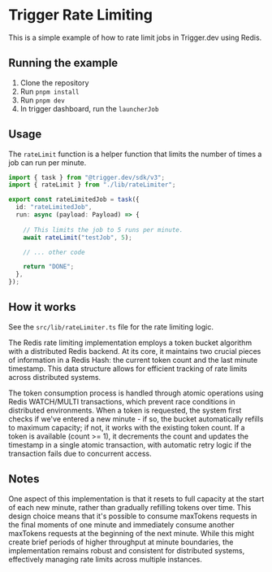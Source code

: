 # Trigger Rate Limiting

This is a simple example of how to rate limit jobs in Trigger.dev using Redis.

## Running the example

1. Clone the repository
2. Run `pnpm install`
3. Run `pnpm dev`
4. In trigger dashboard, run the `launcherJob`

## Usage

The `rateLimit` function is a helper function that limits the number of times a job can run per minute.

```ts
import { task } from "@trigger.dev/sdk/v3";
import { rateLimit } from "./lib/rateLimiter";

export const rateLimitedJob = task({
  id: "rateLimitedJob",
  run: async (payload: Payload) => {
  
    // This limits the job to 5 runs per minute.
    await rateLimit("testJob", 5);

    // ... other code

    return "DONE";
  },
});
```

## How it works

See the `src/lib/rateLimiter.ts` file for the rate limiting logic.

The Redis rate limiting implementation employs a token bucket algorithm with a distributed Redis backend. At its core, it maintains two crucial pieces of information in a Redis Hash: the current token count and the last minute timestamp. This data structure allows for efficient tracking of rate limits across distributed systems.

The token consumption process is handled through atomic operations using Redis WATCH/MULTI transactions, which prevent race conditions in distributed environments. When a token is requested, the system first checks if we've entered a new minute - if so, the bucket automatically refills to maximum capacity; if not, it works with the existing token count. If a token is available (count >= 1), it decrements the count and updates the timestamp in a single atomic transaction, with automatic retry logic if the transaction fails due to concurrent access.

## Notes

One aspect of this implementation is that it resets to full capacity at the start of each new minute, rather than gradually refilling tokens over time. This design choice means that it's possible to consume maxTokens requests in the final moments of one minute and immediately consume another maxTokens requests at the beginning of the next minute. While this might create brief periods of higher throughput at minute boundaries, the implementation remains robust and consistent for distributed systems, effectively managing rate limits across multiple instances.
